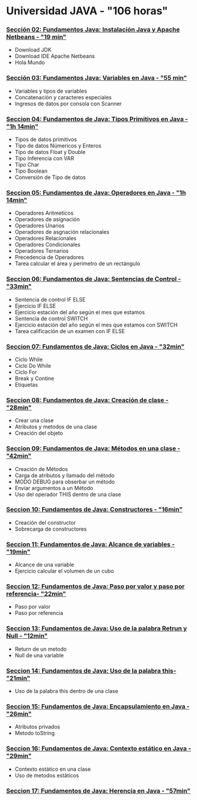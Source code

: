 # Universidad JAVA - "106 horas"

### [Sección 02: Fundamentos Java: Instalación Java y Apache Netbeans - "19 min" ](./src/seccion02)

* Download JDK
* Download IDE Apache Netbeans
* Hola Mundo

### [Sección 03: Fundamentos Java: Variables en Java - "55 min"](./src/seccion03)
* Variables y tipos de variables
* Concatenación y caracteres especiales
* Ingresos de datos por consola con Scanner

### [Seccion 04: Fundamentos de Java: Tipos Primitivos en Java - "1h 14min"](./src/seccion04)
* Tipos de datos primitivos
* Tipo de datos Númericos y Enteros
* Tipo de datos Float y Double
* Tipo Inferencia con VAR
* Tipo Char 
* Tipo Boolean
* Conversión de Tipo de datos

### [Seccion 05: Fundamentos de Java: Operadores en Java - "1h 14min"](./src/seccion05)
* Operadores Aritmeticos
* Operadores de asignación
* Operadores Unarios
* Operadores de asgnación relacionales
* Operadores Relacionales
* Operadores Condicionales
* Operadores Ternarios
* Precedencia de Operadores
* Tarea calcular el área y perimetro de un rectángulo

### [Seccion 06: Fundamentos de Java: Sentencias de Control - "33min"](./src/seccion06)
* Sentencia de control IF ELSE
* Ejercicio IF ELSE
* Ejercicio estación del año según el mes que estamos
* Sentencia de control SWITCH
* Ejercicio estación del año según el mes que estamos con SWITCH
* Tarea calificación de un examen con IF ELSE

### [Seccion 07: Fundamentos de Java: Ciclos en Java - "32min"](./src/seccion07)
* Ciclo While
* Ciclo Do While
* Ciclo For
* Break y Contine
* Etiquetas

### [Seccion 08: Fundamentos de Java: Creación de clase - "28min"](./src/seccion08)
* Crear una clase
* Atributos y metodos de una clase
* Creación del objeto

### [Seccion 09: Fundamentos de Java: Métodos en una clase - "42min"](./src/seccion09)
* Creación de Métodos
* Carga de atributos y llamado del método
* MODO DEBUG para obserbar un método
* Enviar argumentos a un Método
* Uso del operador THIS dentro de una clase

### [Seccion 10: Fundamentos de Java: Constructores - "16min"](./src/seccion10)
* Creación del constructor
* Sobrecarga de constructores

### [Seccion 11: Fundamentos de Java: Alcance de variables - "19min"](./src/seccion11)
* Alcance de una variable
* Ejercicio calcular el volumen de un cubo

### [Seccion 12: Fundamentos de Java: Paso por valor y paso por referencia- "22min"](./src/seccion12)
* Paso por valor
* Paso por referencia

### [Seccion 13: Fundamentos de Java: Uso de la palabra Retrun y Null - "12min"](./src/seccion13)
* Return de un metodo
* Null de una variable

### [Seccion 14: Fundamentos de Java: Uso de la palabra this- "21min"](./src/seccion14)
* Uso de la palabra this dentro de una clase

### [Seccion 15: Fundamentos de Java: Encapsulamiento en Java - "26min"](./src/seccion15)
* Atributos privados
* Metodo toString

### [Seccion 16: Fundamentos de Java: Contexto estático en Java - "29min"](./src/seccion16)
* Contexto estático en una clase
* Uso de metodos estáticos

### [Seccion 17: Fundamentos de Java: Herencia en Java - "57min"](./src/seccion17)